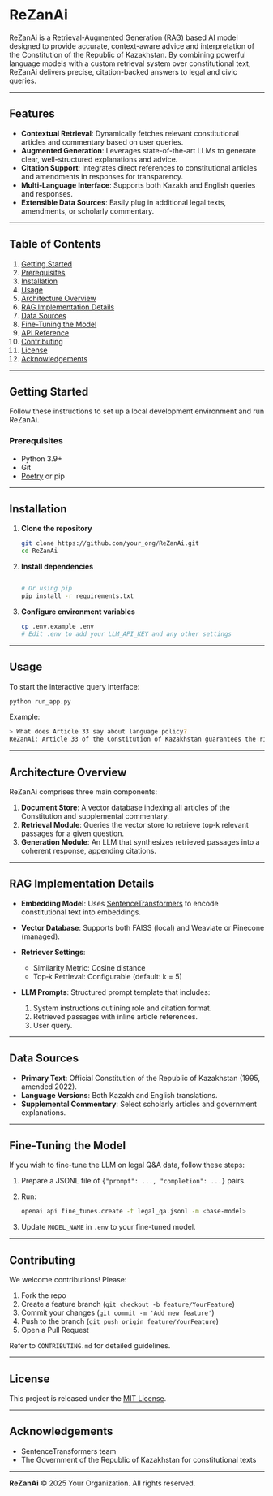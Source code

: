 # ReZanAi

ReZanAi is a Retrieval-Augmented Generation (RAG) based AI model designed to provide accurate, context-aware advice and interpretation of the Constitution of the Republic of Kazakhstan. By combining powerful language models with a custom retrieval system over constitutional text, ReZanAi delivers precise, citation-backed answers to legal and civic queries.

---

## Features

* **Contextual Retrieval**: Dynamically fetches relevant constitutional articles and commentary based on user queries.
* **Augmented Generation**: Leverages state-of-the-art LLMs to generate clear, well-structured explanations and advice.
* **Citation Support**: Integrates direct references to constitutional articles and amendments in responses for transparency.
* **Multi‑Language Interface**: Supports both Kazakh and English queries and responses.
* **Extensible Data Sources**: Easily plug in additional legal texts, amendments, or scholarly commentary.

---

## Table of Contents

1. [Getting Started](#getting-started)
2. [Prerequisites](#prerequisites)
3. [Installation](#installation)
4. [Usage](#usage)
5. [Architecture Overview](#architecture-overview)
6. [RAG Implementation Details](#rag-implementation-details)
7. [Data Sources](#data-sources)
8. [Fine-Tuning the Model](#fine-tuning-the-model)
9. [API Reference](#api-reference)
10. [Contributing](#contributing)
11. [License](#license)
12. [Acknowledgements](#acknowledgements)

---

## Getting Started

Follow these instructions to set up a local development environment and run ReZanAi.

### Prerequisites

* Python 3.9+
* Git
* [Poetry](https://python-poetry.org/) or pip

---

## Installation

1. **Clone the repository**

   ```bash
   git clone https://github.com/your_org/ReZanAi.git
   cd ReZanAi
   ```

2. **Install dependencies**

   ```bash

   # Or using pip
   pip install -r requirements.txt
   ```

3. **Configure environment variables**

   ```bash
   cp .env.example .env
   # Edit .env to add your LLM_API_KEY and any other settings
   ```

---

## Usage

To start the interactive query interface:

```bash
python run_app.py
```

Example:

```bash
> What does Article 33 say about language policy?
ReZanAi: Article 33 of the Constitution of Kazakhstan guarantees the right to choose the language of instructions and communication. It states that Kazakh is the state language, but everyone has the right to use any language they choose in private and public settings.
```

---

## Architecture Overview

ReZanAi comprises three main components:

1. **Document Store**: A vector database indexing all articles of the Constitution and supplemental commentary.
2. **Retrieval Module**: Queries the vector store to retrieve top‑k relevant passages for a given question.
3. **Generation Module**: An LLM that synthesizes retrieved passages into a coherent response, appending citations.

---

## RAG Implementation Details

* **Embedding Model**: Uses [SentenceTransformers](https://www.sbert.net/) to encode constitutional text into embeddings.
* **Vector Database**: Supports both FAISS (local) and Weaviate or Pinecone (managed).
* **Retriever Settings**:

  * Similarity Metric: Cosine distance
  * Top‑k Retrieval: Configurable (default: k = 5)
* **LLM Prompts**: Structured prompt template that includes:

  1. System instructions outlining role and citation format.
  2. Retrieved passages with inline article references.
  3. User query.

---

## Data Sources

* **Primary Text**: Official Constitution of the Republic of Kazakhstan (1995, amended 2022).
* **Language Versions**: Both Kazakh and English translations.
* **Supplemental Commentary**: Select scholarly articles and government explanations.

---

## Fine-Tuning the Model

If you wish to fine-tune the LLM on legal Q\&A data, follow these steps:

1. Prepare a JSONL file of `{"prompt": ..., "completion": ...}` pairs.
2. Run:

   ```bash
   openai api fine_tunes.create -t legal_qa.jsonl -m <base-model>
   ```
3. Update `MODEL_NAME` in `.env` to your fine-tuned model.

---

## Contributing

We welcome contributions! Please:

1. Fork the repo
2. Create a feature branch (`git checkout -b feature/YourFeature`)
3. Commit your changes (`git commit -m 'Add new feature'`)
4. Push to the branch (`git push origin feature/YourFeature`)
5. Open a Pull Request

Refer to `CONTRIBUTING.md` for detailed guidelines.

---

## License

This project is released under the [MIT License](LICENSE).

---

## Acknowledgements

* SentenceTransformers team
* The Government of the Republic of Kazakhstan for constitutional texts

---

**ReZanAi** © 2025 Your Organization. All rights reserved.
